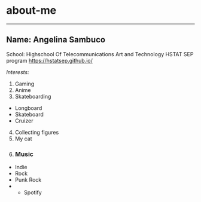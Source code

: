 # about-me
---
Name: **Angelina Sambuco**
---

School: Highschool Of Telecommunications Art and Technology
HSTAT SEP program https://hstatsep.github.io/

*Interests:*
1. Gaming 
2. Anime
3. Skateboarding
- Longboard
- Skateboard
- Cruizer
4. Collecting figures
5. My cat
6. ### Music
- Indie
- Rock
- Punk Rock
- * Spotify

